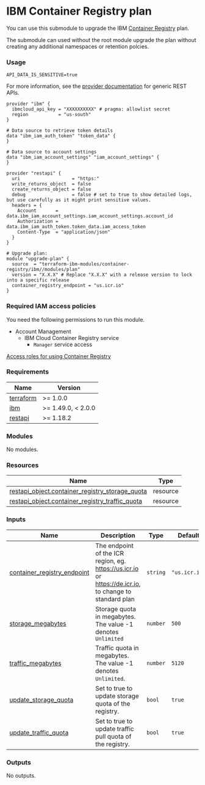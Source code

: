 # IBM Container Registry plan

You can use this submodule to upgrade the IBM [Container Registry](https://cloud.ibm.com/docs/Registry?topic=Registry-getting-started) plan.

The submodule can used without the root module upgrade the plan without creating any additional namespaces or retention polcies.

### Usage
```
API_DATA_IS_SENSITIVE=true
```
For more information, see the [provider documentation](https://github.com/Mastercard/terraform-provider-restapi#usage) for generic REST APIs.

```hcl
provider "ibm" {
  ibmcloud_api_key = "XXXXXXXXXX" # pragma: allowlist secret
  region           = "us-south"
}

# Data source to retrieve token details
data "ibm_iam_auth_token" "token_data" {
}

# Data source to account settings
data "ibm_iam_account_settings" "iam_account_settings" {
}

provider "restapi" {
  uri                   = "https:"
  write_returns_object  = false
  create_returns_object = false
  debug                 = false # set to true to show detailed logs, but use carefully as it might print sensitive values.
  headers = {
    Account       = data.ibm_iam_account_settings.iam_account_settings.account_id
    Authorization = data.ibm_iam_auth_token.token_data.iam_access_token
    Content-Type  = "application/json"
  }
}

# Upgrade plan:
module "upgrade-plan" {
  source  = "terraform-ibm-modules/container-registry/ibm//modules/plan"
  version = "X.X.X" # Replace "X.X.X" with a release version to lock into a specific release
  container_registry_endpoint = "us.icr.io"
}
```

### Required IAM access policies

You need the following permissions to run this module.

- Account Management
    - IBM Cloud Container Registry service
        - `Manager` service access

[Access roles for using Container Registry](https://cloud.ibm.com/docs/Registry?topic=Registry-iam&interface=ui#access_roles_using)

<!-- Below content is automatically populated via pre-commit hook -->
<!-- BEGINNING OF PRE-COMMIT-TERRAFORM DOCS HOOK -->
### Requirements

| Name | Version |
|------|---------|
| <a name="requirement_terraform"></a> [terraform](#requirement\_terraform) | >= 1.0.0 |
| <a name="requirement_ibm"></a> [ibm](#requirement\_ibm) | >= 1.49.0, < 2.0.0 |
| <a name="requirement_restapi"></a> [restapi](#requirement\_restapi) | >= 1.18.2 |

### Modules

No modules.

### Resources

| Name | Type |
|------|------|
| [restapi_object.container_registry_storage_quota](https://registry.terraform.io/providers/Mastercard/restapi/latest/docs/resources/object) | resource |
| [restapi_object.container_registry_traffic_quota](https://registry.terraform.io/providers/Mastercard/restapi/latest/docs/resources/object) | resource |

### Inputs

| Name | Description | Type | Default | Required |
|------|-------------|------|---------|:--------:|
| <a name="input_container_registry_endpoint"></a> [container\_registry\_endpoint](#input\_container\_registry\_endpoint) | The endpoint of the ICR region, eg. https://us.icr.io or https://de.icr.io, to change to standard plan | `string` | `"us.icr.io"` | no |
| <a name="input_storage_megabytes"></a> [storage\_megabytes](#input\_storage\_megabytes) | Storage quota in megabytes. The value -1 denotes `Unlimited` | `number` | `500` | no |
| <a name="input_traffic_megabytes"></a> [traffic\_megabytes](#input\_traffic\_megabytes) | Traffic quota in megabytes. The value -1 denotes `Unlimited`. | `number` | `5120` | no |
| <a name="input_update_storage_quota"></a> [update\_storage\_quota](#input\_update\_storage\_quota) | Set to true to update storage quota of the registry. | `bool` | `true` | no |
| <a name="input_update_traffic_quota"></a> [update\_traffic\_quota](#input\_update\_traffic\_quota) | Set to true to update traffic pull quota of the registry. | `bool` | `true` | no |

### Outputs

No outputs.
<!-- END OF PRE-COMMIT-TERRAFORM DOCS HOOK -->
